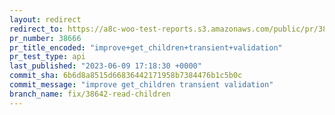 ```yaml
---
layout: redirect
redirect_to: https://a8c-woo-test-reports.s3.amazonaws.com/public/pr/38666/api/index.html
pr_number: 38666
pr_title_encoded: "improve+get_children+transient+validation"
pr_test_type: api
last_published: "2023-06-09 17:18:30 +0000"
commit_sha: 6b6d8a8515d66836442171958b7384476b1c5b0c
commit_message: "improve get_children transient validation"
branch_name: fix/38642-read-children
---
```

